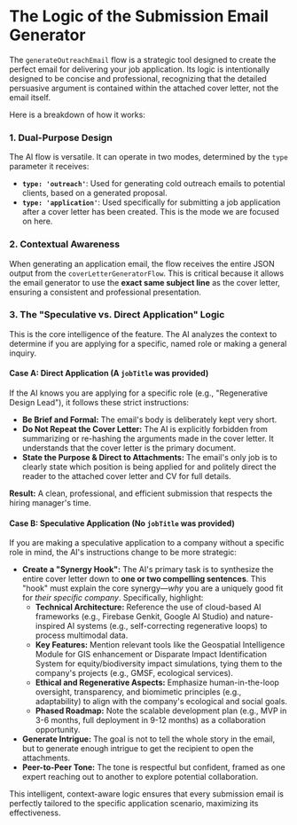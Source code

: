 # The Logic of the Submission Email Generator

The `generateOutreachEmail` flow is a strategic tool designed to create the perfect email for delivering your job application. Its logic is intentionally designed to be concise and professional, recognizing that the detailed persuasive argument is contained within the attached cover letter, not the email itself.

Here is a breakdown of how it works:

### 1. Dual-Purpose Design

The AI flow is versatile. It can operate in two modes, determined by the `type` parameter it receives:

*   **`type: 'outreach'`**: Used for generating cold outreach emails to potential clients, based on a generated proposal.
*   **`type: 'application'`**: Used specifically for submitting a job application after a cover letter has been created. This is the mode we are focused on here.

### 2. Contextual Awareness

When generating an application email, the flow receives the entire JSON output from the `coverLetterGeneratorFlow`. This is critical because it allows the email generator to use the **exact same subject line** as the cover letter, ensuring a consistent and professional presentation.

### 3. The "Speculative vs. Direct Application" Logic

This is the core intelligence of the feature. The AI analyzes the context to determine if you are applying for a specific, named role or making a general inquiry.

#### **Case A: Direct Application (A `jobTitle` was provided)**

If the AI knows you are applying for a specific role (e.g., "Regenerative Design Lead"), it follows these strict instructions:

*   **Be Brief and Formal:** The email's body is deliberately kept very short.
*   **Do Not Repeat the Cover Letter:** The AI is explicitly forbidden from summarizing or re-hashing the arguments made in the cover letter. It understands that the cover letter is the primary document.
*   **State the Purpose & Direct to Attachments:** The email's only job is to clearly state which position is being applied for and politely direct the reader to the attached cover letter and CV for full details.

**Result:** A clean, professional, and efficient submission that respects the hiring manager's time.

#### **Case B: Speculative Application (No `jobTitle` was provided)**

If you are making a speculative application to a company without a specific role in mind, the AI's instructions change to be more strategic:

*   **Create a "Synergy Hook":** The AI's primary task is to synthesize the entire cover letter down to **one or two compelling sentences**. This "hook" must explain the core synergy—*why* you are a uniquely good fit for *their specific company*. Specifically, highlight:
    *   **Technical Architecture:** Reference the use of cloud-based AI frameworks (e.g., Firebase Genkit, Google AI Studio) and nature-inspired AI systems (e.g., self-correcting regenerative loops) to process multimodal data.
    *   **Key Features:** Mention relevant tools like the Geospatial Intelligence Module for GIS enhancement or Disparate Impact Identification System for equity/biodiversity impact simulations, tying them to the company's projects (e.g., GMSF, ecological services).
    *   **Ethical and Regenerative Aspects:** Emphasize human-in-the-loop oversight, transparency, and biomimetic principles (e.g., adaptability) to align with the company's ecological and social goals.
    *   **Phased Roadmap:** Note the scalable development plan (e.g., MVP in 3-6 months, full deployment in 9-12 months) as a collaboration opportunity.
*   **Generate Intrigue:** The goal is not to tell the whole story in the email, but to generate enough intrigue to get the recipient to open the attachments.
*   **Peer-to-Peer Tone:** The tone is respectful but confident, framed as one expert reaching out to another to explore potential collaboration.

This intelligent, context-aware logic ensures that every submission email is perfectly tailored to the specific application scenario, maximizing its effectiveness.

